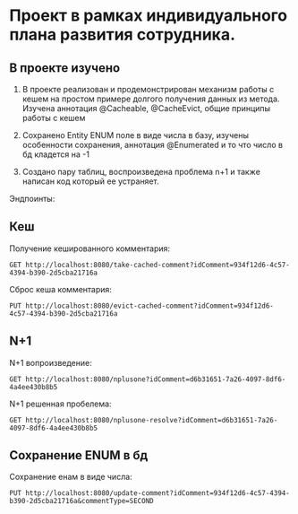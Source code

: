    # Проект в рамках индивидуального плана развития сотрудника.

## В проекте изучено

   1) В проекте реализован и продемонстрирован механизм работы с кешем на простом примере долгого получения данных из метода.
      Изучена аннотация @Cacheable, @CacheEvict, общие принципы работы с кешем

   2) Сохранено Entity ENUM поле в виде числа в базу, изучены особенности сохранения, аннотация  @Enumerated и то что число в бд кладется на -1

   3) Создано пару таблиц, воспроизведена проблема n+1 и также написан код который ее устраняет.

   Эндпоинты:

## Кеш
   Получение кешированного комментария:
   ```
   GET http://localhost:8080/take-cached-comment?idComment=934f12d6-4c57-4394-b390-2d5cba21716a
   ```
   Сброс кеша комментария:
   ```
   PUT http://localhost:8080/evict-cached-comment?idComment=934f12d6-4c57-4394-b390-2d5cba21716a
   ```
## N+1
   N+1 вопроизведение:
   ```
   GET http://localhost:8080/nplusone?idComment=d6b31651-7a26-4097-8df6-4a4ee430b8b5
   ```
   N+1 решенная пробелема:
   ```
   GET http://localhost:8080/nplusone-resolve?idComment=d6b31651-7a26-4097-8df6-4a4ee430b8b5
   ```
## Сохранение ENUM в бд

   Cохранение енам в виде числа:
   ```
   PUT http://localhost:8080/update-comment?idComment=934f12d6-4c57-4394-b390-2d5cba21716a&commentType=SECOND
   ```